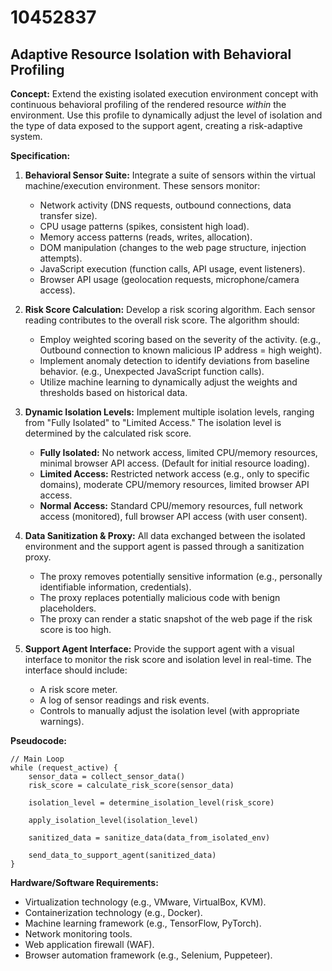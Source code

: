 # 10452837

## Adaptive Resource Isolation with Behavioral Profiling

**Concept:** Extend the existing isolated execution environment concept with continuous behavioral profiling of the rendered resource *within* the environment. Use this profile to dynamically adjust the level of isolation and the type of data exposed to the support agent, creating a risk-adaptive system.

**Specification:**

1.  **Behavioral Sensor Suite:** Integrate a suite of sensors within the virtual machine/execution environment. These sensors monitor:
    *   Network activity (DNS requests, outbound connections, data transfer size).
    *   CPU usage patterns (spikes, consistent high load).
    *   Memory access patterns (reads, writes, allocation).
    *   DOM manipulation (changes to the web page structure, injection attempts).
    *   JavaScript execution (function calls, API usage, event listeners).
    *   Browser API usage (geolocation requests, microphone/camera access).

2.  **Risk Score Calculation:** Develop a risk scoring algorithm. Each sensor reading contributes to the overall risk score. The algorithm should:
    *   Employ weighted scoring based on the severity of the activity. (e.g., Outbound connection to known malicious IP address = high weight).
    *   Implement anomaly detection to identify deviations from baseline behavior. (e.g., Unexpected JavaScript function calls).
    *   Utilize machine learning to dynamically adjust the weights and thresholds based on historical data.

3.  **Dynamic Isolation Levels:** Implement multiple isolation levels, ranging from "Fully Isolated" to "Limited Access."  The isolation level is determined by the calculated risk score.
    *   **Fully Isolated:** No network access, limited CPU/memory resources, minimal browser API access. (Default for initial resource loading).
    *   **Limited Access:** Restricted network access (e.g., only to specific domains), moderate CPU/memory resources, limited browser API access.
    *   **Normal Access:** Standard CPU/memory resources, full network access (monitored), full browser API access (with user consent).

4.  **Data Sanitization & Proxy:** All data exchanged between the isolated environment and the support agent is passed through a sanitization proxy.
    *   The proxy removes potentially sensitive information (e.g., personally identifiable information, credentials).
    *   The proxy replaces potentially malicious code with benign placeholders.
    *   The proxy can render a static snapshot of the web page if the risk score is too high.

5.  **Support Agent Interface:** Provide the support agent with a visual interface to monitor the risk score and isolation level in real-time.  The interface should include:
    *   A risk score meter.
    *   A log of sensor readings and risk events.
    *   Controls to manually adjust the isolation level (with appropriate warnings).

**Pseudocode:**

```
// Main Loop
while (request_active) {
    sensor_data = collect_sensor_data()
    risk_score = calculate_risk_score(sensor_data)

    isolation_level = determine_isolation_level(risk_score)

    apply_isolation_level(isolation_level)

    sanitized_data = sanitize_data(data_from_isolated_env)

    send_data_to_support_agent(sanitized_data)
}
```

**Hardware/Software Requirements:**

*   Virtualization technology (e.g., VMware, VirtualBox, KVM).
*   Containerization technology (e.g., Docker).
*   Machine learning framework (e.g., TensorFlow, PyTorch).
*   Network monitoring tools.
*   Web application firewall (WAF).
*   Browser automation framework (e.g., Selenium, Puppeteer).